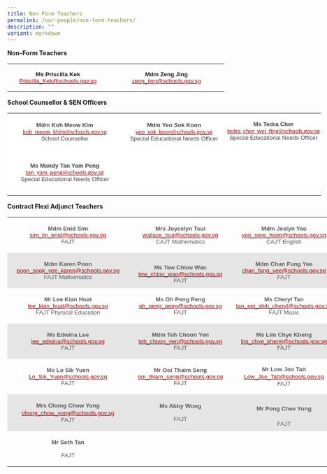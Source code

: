```yaml
---
title: Non Form Teachers
permalink: /our-people/non-form-teachers/
description: ""
variant: markdown
---
```

**Non-Form Teachers**

<table style="width:511.8pt;border-collapse:collapse;mso-yfti-tbllook:1184;
 mso-padding-alt:0in 0in 0in 0in" width="682" cellpadding="0" cellspacing="0" border="0" class="MsoNormalTable"><tbody><tr style="mso-yfti-irow:0;mso-yfti-firstrow:yes;height:44.75pt"><td style="width:162.95pt;padding:0in 5.4pt 0in 5.4pt;
  height:44.75pt" valign="top" width="217"><p style="mso-margin-top-alt:auto;mso-margin-bottom-alt:
  auto;text-align:center;line-height:normal" align="center" class="MsoNormal"><b><span style="font-size:10.0pt;
  font-family:&quot;Arial&quot;,sans-serif;mso-fareast-font-family:&quot;Times New Roman&quot;;
  mso-font-kerning:0pt;mso-ligatures:none">Ms Priscilla Kek</span></b><span style="font-size:10.0pt;font-family:&quot;Arial&quot;,sans-serif;mso-fareast-font-family:
  &quot;Times New Roman&quot;;mso-font-kerning:0pt;mso-ligatures:none"><br><span style="color:#C00000"><a href="mailto:Priscilla_Kek@schools.gov.sg"><span style="color:#C00000">Priscilla_Kek@schools.gov.sg</span></a></span></span><span style="font-size:12.0pt;font-family:&quot;Arial&quot;,sans-serif;mso-fareast-font-family:
  &quot;Times New Roman&quot;;mso-font-kerning:0pt;mso-ligatures:none"></span></p></td><td style="width:188.15pt;padding:0in 5.4pt 0in 5.4pt;
  height:44.75pt" valign="top" width="251"><p style="mso-margin-top-alt:auto;mso-margin-bottom-alt:
  auto;text-align:center;line-height:normal" align="center" class="MsoNormal"><b><span style="font-size:10.0pt;
  font-family:&quot;Arial&quot;,sans-serif;mso-fareast-font-family:&quot;Times New Roman&quot;;
  mso-font-kerning:0pt;mso-ligatures:none">Mdm Zeng Jing</span></b><span style="font-size:10.0pt;font-family:&quot;Arial&quot;,sans-serif;mso-fareast-font-family:
  &quot;Times New Roman&quot;;mso-font-kerning:0pt;mso-ligatures:none"><br><span style="color:#C00000"><a href="mailto:zeng_jing@schools.gov.sg"><span style="color:#C00000">zeng_jing@schools.gov.sg</span></a></span></span><span style="font-size:12.0pt;font-family:&quot;Arial&quot;,sans-serif;mso-fareast-font-family:
  &quot;Times New Roman&quot;;mso-font-kerning:0pt;mso-ligatures:none"></span></p></td></tr></tbody></table>

**School Counsellor &amp; SEN Officers**

<table style="width:538.8pt;background:white;border-collapse:collapse;mso-yfti-tbllook:
 1184;mso-padding-alt:0in 0in 0in 0in" width="718" cellpadding="0" cellspacing="0" border="0" class="MsoNormalTable"><tbody><tr style="mso-yfti-irow:0;mso-yfti-firstrow:yes;height:70.25pt"><td style="width:2.75in;padding:1.5pt 7.5pt 1.5pt 7.5pt;
  height:70.25pt" valign="top" width="264"><p style="mso-margin-top-alt:auto;mso-margin-bottom-alt:
  auto;text-align:center;line-height:normal" align="center" class="MsoNormal"><b><span style="font-size:10.0pt;
  font-family:&quot;Arial&quot;,sans-serif;mso-fareast-font-family:&quot;Times New Roman&quot;;
  color:#444444;mso-font-kerning:0pt;mso-ligatures:none">Mdm Koh Meow Kim</span></b><b><span style="font-size:10.0pt;font-family:&quot;Lato&quot;,sans-serif;mso-fareast-font-family:
  &quot;Times New Roman&quot;;mso-bidi-font-family:Arial;color:#444444;mso-font-kerning:
  0pt;mso-ligatures:none"><br></span></b><span style="font-size:10.0pt;font-family:&quot;Arial&quot;,sans-serif;
  mso-fareast-font-family:&quot;Times New Roman&quot;;color:#C00000;mso-font-kerning:
  0pt;mso-ligatures:none"><a href="mailto:koh_meow_khim@schools.gov.sg"><span style="font-family:&quot;Lato&quot;,sans-serif;color:#C00000">koh_meow_khim@schools.gov.sg</span></a></span><span style="font-size:10.0pt;font-family:&quot;Lato&quot;,sans-serif;mso-fareast-font-family:
  &quot;Times New Roman&quot;;mso-bidi-font-family:Arial;color:#C00000;mso-font-kerning:
  0pt;mso-ligatures:none"><br></span><span style="font-size:10.0pt;font-family:&quot;Arial&quot;,sans-serif;
  mso-fareast-font-family:&quot;Times New Roman&quot;;color:#444444;mso-font-kerning:
  0pt;mso-ligatures:none">School Counsellor</span><span style="font-size:12.0pt;
  font-family:&quot;Lato&quot;,sans-serif;mso-fareast-font-family:&quot;Times New Roman&quot;;
  mso-bidi-font-family:&quot;Times New Roman&quot;;color:#484848;mso-font-kerning:0pt;
  mso-ligatures:none"></span></p></td><td style="width:175.5pt;padding:1.5pt 7.5pt 1.5pt 7.5pt;
  height:70.25pt" valign="top" width="234"><p style="mso-margin-top-alt:auto;mso-margin-bottom-alt:
  auto;text-align:center;line-height:normal" align="center" class="MsoNormal"><b><span style="font-size:10.0pt;
  font-family:&quot;Arial&quot;,sans-serif;mso-fareast-font-family:&quot;Times New Roman&quot;;
  color:#444444;mso-font-kerning:0pt;mso-ligatures:none">Mdm Yeo Sok Koon</span></b><b><span style="font-size:10.0pt;font-family:&quot;Lato&quot;,sans-serif;mso-fareast-font-family:
  &quot;Times New Roman&quot;;mso-bidi-font-family:Arial;color:#444444;mso-font-kerning:
  0pt;mso-ligatures:none"><br></span></b><span style="font-size:10.0pt;font-family:&quot;Arial&quot;,sans-serif;
  mso-fareast-font-family:&quot;Times New Roman&quot;;color:#C00000;mso-font-kerning:
  0pt;mso-ligatures:none"><a href="mailto:yeo_sok_koon@schools.gov.sg"><span style="font-family:&quot;Lato&quot;,sans-serif;color:#C00000">yeo_sok_koon@schools.gov.sg</span></a></span><span style="font-size:10.0pt;font-family:&quot;Lato&quot;,sans-serif;mso-fareast-font-family:
  &quot;Times New Roman&quot;;mso-bidi-font-family:Arial;color:#CB181A;mso-font-kerning:
  0pt;mso-ligatures:none"><br></span><span style="font-size:10.0pt;font-family:&quot;Arial&quot;,sans-serif;
  mso-fareast-font-family:&quot;Times New Roman&quot;;color:#444444;mso-font-kerning:
  0pt;mso-ligatures:none">Special Educational Needs Officer</span><span style="font-size:12.0pt;font-family:&quot;Lato&quot;,sans-serif;mso-fareast-font-family:
  &quot;Times New Roman&quot;;mso-bidi-font-family:&quot;Times New Roman&quot;;color:#484848;
  mso-font-kerning:0pt;mso-ligatures:none"></span></p></td><td style="width:165.3pt;padding:0in 0in 0in 0in;
  height:70.25pt" valign="top" width="220"><p style="mso-margin-top-alt:auto;mso-margin-bottom-alt:
  auto;text-align:center;line-height:normal" align="center" class="MsoNormal"><b><span style="font-size:10.0pt;
  font-family:&quot;Arial&quot;,sans-serif;mso-fareast-font-family:&quot;Times New Roman&quot;;
  color:#444444;mso-font-kerning:0pt;mso-ligatures:none">Ms Tedra Cher</span></b><b><span style="font-size:10.0pt;font-family:&quot;Lato&quot;,sans-serif;mso-fareast-font-family:
  &quot;Times New Roman&quot;;mso-bidi-font-family:Arial;color:#444444;mso-font-kerning:
  0pt;mso-ligatures:none"><br></span></b><span style="font-size:10.0pt;font-family:&quot;Arial&quot;,sans-serif;
  mso-fareast-font-family:&quot;Times New Roman&quot;;color:#C00000;mso-font-kerning:
  0pt;mso-ligatures:none"><a href="mailto:tedra_cher_wei_ting@schools.gov.sg"><span style="font-family:&quot;Lato&quot;,sans-serif;color:#C00000">tedra_cher_wei_ting@schools.gov.sg</span></a></span><span style="font-size:10.0pt;font-family:&quot;Lato&quot;,sans-serif;mso-fareast-font-family:
  &quot;Times New Roman&quot;;mso-bidi-font-family:Arial;color:#CB181A;mso-font-kerning:
  0pt;mso-ligatures:none"><br></span><span style="font-size:10.0pt;font-family:&quot;Arial&quot;,sans-serif;
  mso-fareast-font-family:&quot;Times New Roman&quot;;color:#444444;mso-font-kerning:
  0pt;mso-ligatures:none">Special Educational Needs Officer</span><span style="font-size:12.0pt;font-family:&quot;Lato&quot;,sans-serif;mso-fareast-font-family:
  &quot;Times New Roman&quot;;mso-bidi-font-family:&quot;Times New Roman&quot;;color:#484848;
  mso-font-kerning:0pt;mso-ligatures:none"></span></p></td></tr><tr style="mso-yfti-irow:1;mso-yfti-lastrow:yes;height:70.25pt;"><td style="width:2.75in;padding:1.5pt 7.5pt 1.5pt 7.5pt;
  height:70.25pt" valign="top" width="264"><p style="mso-margin-top-alt:auto;mso-margin-bottom-alt:
  auto;text-align:center;line-height:normal" align="center" class="MsoNormal"><b><span style="font-size:10.0pt;
  font-family:&quot;Arial&quot;,sans-serif;mso-fareast-font-family:&quot;Times New Roman&quot;;
  color:#444444;mso-font-kerning:0pt;mso-ligatures:none">Ms Mandy Tan Yam Peng</span></b><b><span style="font-size:10.0pt;font-family:&quot;Lato&quot;,sans-serif;mso-fareast-font-family:
  &quot;Times New Roman&quot;;mso-bidi-font-family:Arial;color:#444444;mso-font-kerning:
  0pt;mso-ligatures:none"><br></span></b><span style="font-size:10.0pt;font-family:&quot;Arial&quot;,sans-serif;
  mso-fareast-font-family:&quot;Times New Roman&quot;;color:#C00000;mso-font-kerning:
  0pt;mso-ligatures:none"><a href="mailto:tan_yam_peng@schools.gov.sg"><span style="font-family:&quot;Lato&quot;,sans-serif;color:#C00000">tan_yam_peng@schools.gov.sg</span></a></span><span style="font-size:10.0pt;font-family:&quot;Lato&quot;,sans-serif;mso-fareast-font-family:
  &quot;Times New Roman&quot;;mso-bidi-font-family:Arial;color:#CB181A;mso-font-kerning:
  0pt;mso-ligatures:none"><br></span><span style="font-size:10.0pt;font-family:&quot;Arial&quot;,sans-serif;
  mso-fareast-font-family:&quot;Times New Roman&quot;;color:#444444;mso-font-kerning:
  0pt;mso-ligatures:none">Special Educational Needs Officer<b></b></span></p></td><td style="width:175.5pt;padding:1.5pt 7.5pt 1.5pt 7.5pt;
  height:70.25pt" valign="top" width="234"><p style="mso-margin-top-alt:auto;mso-margin-bottom-alt:
  auto;text-align:center;line-height:normal" align="center" class="MsoNormal"><b><span style="font-size:10.0pt;
  font-family:&quot;Arial&quot;,sans-serif;mso-fareast-font-family:&quot;Times New Roman&quot;;
  color:#444444;mso-font-kerning:0pt;mso-ligatures:none">&nbsp;</span></b></p></td><td style="width:165.3pt;padding:0in 0in 0in 0in;
  height:70.25pt" valign="top" width="220"><p style="mso-margin-top-alt:auto;mso-margin-bottom-alt:
  auto;text-align:center;line-height:normal" align="center" class="MsoNormal"><b><span style="font-size:10.0pt;
  font-family:&quot;Arial&quot;,sans-serif;mso-fareast-font-family:&quot;Times New Roman&quot;;
  color:#444444;mso-font-kerning:0pt;mso-ligatures:none">&nbsp;</span></b></p></td></tr></tbody></table>

**Contract Flexi Adjunct Teachers**

<table class="MsoNormalTable" border="0" cellspacing="0" cellpadding="0" width="803" style="width:602.0pt;border-collapse:collapse;mso-yfti-tbllook:1184;
 mso-padding-alt:0in 0in 0in 0in"><tbody><tr style="mso-yfti-irow:0;mso-yfti-firstrow:yes;height:34.5pt"><td width="258" style="width:193.25pt;padding:1.5pt 7.5pt 1.5pt 7.5pt;
  height:34.5pt"><p class="MsoNormal" align="center" style="mso-margin-top-alt:auto;mso-margin-bottom-alt:
  auto;text-align:center;line-height:normal"><b><span style="font-size:10.0pt;
  font-family:&quot;Arial&quot;,sans-serif;mso-fareast-font-family:&quot;Times New Roman&quot;;
  color:#595959;mso-font-kerning:0pt;mso-ligatures:none">Mdm Enid Sim<br></span></b><span style="font-size:10.0pt;font-family:&quot;Arial&quot;,sans-serif;
  mso-fareast-font-family:&quot;Times New Roman&quot;;color:#C00000;mso-font-kerning:
  0pt;mso-ligatures:none"><a href="mailto:sim_lin_enid@schools.gov.sg"><span style="color:#C00000">sim_lin_enid@schools.gov.sg</span></a></span><span style="font-size:10.0pt;font-family:&quot;Arial&quot;,sans-serif;mso-fareast-font-family:
  &quot;Times New Roman&quot;;color:#595959;mso-font-kerning:0pt;mso-ligatures:none"><br>FAJT</span><span style="font-size:12.0pt;font-family:&quot;Arial&quot;,sans-serif;
  mso-fareast-font-family:&quot;Times New Roman&quot;;mso-font-kerning:0pt;mso-ligatures:
  none"></span></p></td><td width="217" style="width:162.85pt;padding:1.5pt 7.5pt 1.5pt 7.5pt;
  height:34.5pt"><p class="MsoNormal" align="center" style="mso-margin-top-alt:auto;mso-margin-bottom-alt:
  auto;text-align:center;line-height:normal"><b><span style="font-size:10.0pt;
  font-family:&quot;Arial&quot;,sans-serif;mso-fareast-font-family:&quot;Times New Roman&quot;;
  color:#595959;mso-font-kerning:0pt;mso-ligatures:none">Mrs Joycelyn Tsui<br></span></b><span style="font-size:10.0pt;font-family:&quot;Arial&quot;,sans-serif;
  mso-fareast-font-family:&quot;Times New Roman&quot;;color:#C00000;mso-font-kerning:
  0pt;mso-ligatures:none"><a href="mailto:wallace_tsui@schools.gov.sg"><span style="color:#C00000">wallace_tsui@schools.gov.sg</span></a></span><b><span style="font-size:10.0pt;font-family:&quot;Arial&quot;,sans-serif;mso-fareast-font-family:
  &quot;Times New Roman&quot;;color:#595959;mso-font-kerning:0pt;mso-ligatures:none"><a href="mailto:khoo_kim_kim@school.gov.sg"><span style="color:#595959;
  text-decoration:none;text-underline:none"><br></span></a></span></b><span style="font-size:10.0pt;font-family:&quot;Arial&quot;,sans-serif;
  mso-fareast-font-family:&quot;Times New Roman&quot;;color:#595959;mso-font-kerning:
  0pt;mso-ligatures:none">CAJT&nbsp;Mathematics</span><span style="font-size:
  12.0pt;font-family:&quot;Arial&quot;,sans-serif;mso-fareast-font-family:&quot;Times New Roman&quot;;
  mso-font-kerning:0pt;mso-ligatures:none"></span></p></td><td width="237" style="width:178.05pt;padding:0in 0in 0in 0in;height:34.5pt"><p class="MsoNormal" align="center" style="mso-margin-top-alt:auto;mso-margin-bottom-alt:
  auto;text-align:center;line-height:normal"><b><span style="font-size:10.0pt;
  font-family:&quot;Arial&quot;,sans-serif;mso-fareast-font-family:&quot;Times New Roman&quot;;
  color:#595959;mso-font-kerning:0pt;mso-ligatures:none">Mdm Jeslyn Yeo<br></span></b><span style="font-size:10.0pt;font-family:&quot;Arial&quot;,sans-serif;
  mso-fareast-font-family:&quot;Times New Roman&quot;;color:#C00000;mso-font-kerning:
  0pt;mso-ligatures:none"><a href="mailto:yeo_siew_hoon@schools.gov.sg"><span style="color:#C00000">yeo_siew_hoon@schools.gov.sg</span></a></span><span style="font-size:10.0pt;font-family:&quot;Arial&quot;,sans-serif;mso-fareast-font-family:
  &quot;Times New Roman&quot;;color:#595959;mso-font-kerning:0pt;mso-ligatures:none"><br>CAJT English</span><span style="font-size:12.0pt;font-family:&quot;Arial&quot;,sans-serif;
  mso-fareast-font-family:&quot;Times New Roman&quot;;mso-font-kerning:0pt;mso-ligatures:
  none"></span></p></td></tr><tr style="mso-yfti-irow:1;height:34.5pt"><td width="258" style="width:193.25pt;background:#E5E5E5;padding:1.5pt 7.5pt 1.5pt 7.5pt;
  height:34.5pt"><p class="MsoNormal" align="center" style="mso-margin-top-alt:auto;mso-margin-bottom-alt:
  auto;text-align:center;line-height:normal"><b><span style="font-size:10.0pt;
  font-family:&quot;Arial&quot;,sans-serif;mso-fareast-font-family:&quot;Times New Roman&quot;;
  color:#595959;mso-font-kerning:0pt;mso-ligatures:none">Mdm Karen Poon<br></span></b><span style="font-size:10.0pt;font-family:&quot;Arial&quot;,sans-serif;
  mso-fareast-font-family:&quot;Times New Roman&quot;;color:#C00000;mso-font-kerning:
  0pt;mso-ligatures:none"><a href="mailto:poon_sook_yee_karen@schools.gov.sg"><span style="color:#C00000">poon_sook_yee_karen@schools.gov.sg</span></a></span><span style="font-size:10.0pt;font-family:&quot;Arial&quot;,sans-serif;mso-fareast-font-family:
  &quot;Times New Roman&quot;;color:#595959;mso-font-kerning:0pt;mso-ligatures:none"><br>FAJT Mathematics</span><span style="font-size:12.0pt;font-family:&quot;Arial&quot;,sans-serif;
  mso-fareast-font-family:&quot;Times New Roman&quot;;mso-font-kerning:0pt;mso-ligatures:
  none"></span></p></td><td width="217" style="width:162.85pt;background:#E5E5E5;padding:1.5pt 7.5pt 1.5pt 7.5pt;
  height:34.5pt"><p class="MsoNormal" align="center" style="margin-bottom:0in;text-align:center;
  line-height:normal"><b><span style="font-size:12.0pt;font-family:
  &quot;Arial&quot;,sans-serif;mso-fareast-font-family:&quot;Times New Roman&quot;;mso-font-kerning:
  0pt;mso-ligatures:none"></span></b><b><span style="font-size:10.0pt;
  font-family:&quot;Arial&quot;,sans-serif;mso-fareast-font-family:&quot;Times New Roman&quot;;
  color:#595959;mso-font-kerning:0pt;mso-ligatures:none">Ms Tew Chiou Wan<br></span></b><span style="font-size:10.0pt;font-family:&quot;Arial&quot;,sans-serif;
  mso-fareast-font-family:&quot;Times New Roman&quot;;color:#C00000;mso-font-kerning:
  0pt;mso-ligatures:none"><a href="mailto:tew_chiou_wan@schools.gov.sg"><span style="color:#C00000">tew_chiou_wan@schools.gov.sg</span></a><br></span><span style="font-size:10.0pt;font-family:&quot;Arial&quot;,sans-serif;
  mso-fareast-font-family:&quot;Times New Roman&quot;;color:#595959;mso-font-kerning:
  0pt;mso-ligatures:none">FAJT</span></p></td><td width="237" style="width:178.05pt;background:#E5E5E5;padding:0in 0in 0in 0in;
  height:34.5pt"><p class="MsoNormal" align="center" style="mso-margin-top-alt:auto;mso-margin-bottom-alt:
  auto;text-align:center;line-height:normal"><b><span style="font-size:10.0pt;
  font-family:&quot;Arial&quot;,sans-serif;mso-fareast-font-family:&quot;Times New Roman&quot;;
  color:#595959;mso-font-kerning:0pt;mso-ligatures:none">Mdm Chan Fung Yee<br></span></b><span style="font-size:10.0pt;font-family:&quot;Arial&quot;,sans-serif;
  mso-fareast-font-family:&quot;Times New Roman&quot;;color:#C00000;mso-font-kerning:
  0pt;mso-ligatures:none"><a href="mailto:chan_fung_yee@schools.gov.sg"><span style="color:#C00000">chan_fung_yee@schools.gov.sg</span></a></span><span style="font-size:10.0pt;font-family:&quot;Arial&quot;,sans-serif;mso-fareast-font-family:
  &quot;Times New Roman&quot;;color:#595959;mso-font-kerning:0pt;mso-ligatures:none"><br>FAJT</span><span style="font-size:12.0pt;font-family:&quot;Arial&quot;,sans-serif;
  mso-fareast-font-family:&quot;Times New Roman&quot;;mso-font-kerning:0pt;mso-ligatures:
  none"></span></p></td></tr><tr style="mso-yfti-irow:2;height:34.5pt"><td width="258" style="width:193.25pt;padding:1.5pt 7.5pt 1.5pt 7.5pt;
  height:34.5pt"><p class="MsoNormal" align="center" style="mso-margin-top-alt:auto;mso-margin-bottom-alt:
  auto;text-align:center;line-height:normal"><b><span style="font-size:10.0pt;
  font-family:&quot;Arial&quot;,sans-serif;mso-fareast-font-family:&quot;Times New Roman&quot;;
  color:#595959;mso-font-kerning:0pt;mso-ligatures:none">Mr Lee Kian Huat<br></span></b><span style="font-size:10.0pt;font-family:&quot;Arial&quot;,sans-serif;
  mso-fareast-font-family:&quot;Times New Roman&quot;;color:#C00000;mso-font-kerning:
  0pt;mso-ligatures:none"><a href="mailto:lee_kian_huat@schools.gov.sg"><span style="color:#C00000">lee_kian_huat@schools.gov.sg</span></a></span><span style="font-size:10.0pt;font-family:&quot;Arial&quot;,sans-serif;mso-fareast-font-family:
  &quot;Times New Roman&quot;;color:#595959;mso-font-kerning:0pt;mso-ligatures:none"><br>FAJT Physical Education</span><span style="font-size:12.0pt;font-family:&quot;Arial&quot;,sans-serif;
  mso-fareast-font-family:&quot;Times New Roman&quot;;mso-font-kerning:0pt;mso-ligatures:
  none"></span></p></td><td width="217" style="width:162.85pt;padding:1.5pt 7.5pt 1.5pt 7.5pt;
  height:34.5pt"><p class="MsoNormal" align="center" style="mso-margin-top-alt:auto;mso-margin-bottom-alt:
  auto;text-align:center;line-height:normal"><b><span style="font-size:10.0pt;
  font-family:&quot;Arial&quot;,sans-serif;mso-fareast-font-family:&quot;Times New Roman&quot;;
  color:#595959;mso-font-kerning:0pt;mso-ligatures:none">Ms Oh Peng Peng<br></span></b><span style="font-size:10.0pt;font-family:&quot;Arial&quot;,sans-serif;
  mso-fareast-font-family:&quot;Times New Roman&quot;;color:#C00000;mso-font-kerning:
  0pt;mso-ligatures:none"><a href="mailto:oh_peng_peng@schools.gov.sg"><span style="color:#C00000">oh_peng_peng@schools.gov.sg</span></a></span><span style="font-size:10.0pt;font-family:&quot;Arial&quot;,sans-serif;mso-fareast-font-family:
  &quot;Times New Roman&quot;;color:#595959;mso-font-kerning:0pt;mso-ligatures:none"><br>FAJT</span><span style="font-size:12.0pt;font-family:&quot;Arial&quot;,sans-serif;
  mso-fareast-font-family:&quot;Times New Roman&quot;;mso-font-kerning:0pt;mso-ligatures:
  none"></span></p></td><td width="237" style="width:178.05pt;padding:0in 0in 0in 0in;height:34.5pt"><p class="MsoNormal" align="center" style="mso-margin-top-alt:auto;mso-margin-bottom-alt:
  auto;text-align:center;line-height:normal"><b><span style="font-size:10.0pt;
  font-family:&quot;Arial&quot;,sans-serif;mso-fareast-font-family:&quot;Times New Roman&quot;;
  color:#595959;mso-font-kerning:0pt;mso-ligatures:none">Ms Cheryl Tan<br></span></b><span style="font-size:10.0pt;font-family:&quot;Arial&quot;,sans-serif;
  mso-fareast-font-family:&quot;Times New Roman&quot;;color:#C00000;mso-font-kerning:
  0pt;mso-ligatures:none"><a href="mailto:tan_pei_shih_cheryl@schools.gov.sg"><span style="color:#C00000">tan_pei_shih_cheryl@schools.gov.sg</span></a></span><span style="font-size:10.0pt;font-family:&quot;Arial&quot;,sans-serif;mso-fareast-font-family:
  &quot;Times New Roman&quot;;color:#595959;mso-font-kerning:0pt;mso-ligatures:none"><br>FAJT Music</span><span style="font-size:12.0pt;font-family:&quot;Arial&quot;,sans-serif;
  mso-fareast-font-family:&quot;Times New Roman&quot;;mso-font-kerning:0pt;mso-ligatures:
  none"></span></p></td></tr><tr style="mso-yfti-irow:3;height:34.5pt"><td width="258" style="width:193.25pt;background:#E5E5E5;padding:1.5pt 7.5pt 1.5pt 7.5pt;
  height:34.5pt"><p class="MsoNormal" align="center" style="mso-margin-top-alt:auto;mso-margin-bottom-alt:
  auto;text-align:center;line-height:normal"><b><span style="font-size:10.0pt;
  font-family:&quot;Arial&quot;,sans-serif;mso-fareast-font-family:&quot;Times New Roman&quot;;
  color:#595959;mso-font-kerning:0pt;mso-ligatures:none">Ms Edwina Lee<br></span></b><span style="font-size:10.0pt;font-family:&quot;Arial&quot;,sans-serif;
  mso-fareast-font-family:&quot;Times New Roman&quot;;color:#C00000;mso-font-kerning:
  0pt;mso-ligatures:none"><a href="mailto:lee_edwina@schools.gov.sg"><span style="color:#C00000">lee_edwina@schools.gov.sg</span></a></span><span style="font-size:10.0pt;font-family:&quot;Arial&quot;,sans-serif;mso-fareast-font-family:
  &quot;Times New Roman&quot;;color:#595959;mso-font-kerning:0pt;mso-ligatures:none"><br>FAJT</span><span style="font-size:12.0pt;font-family:&quot;Arial&quot;,sans-serif;
  mso-fareast-font-family:&quot;Times New Roman&quot;;mso-font-kerning:0pt;mso-ligatures:
  none"></span></p></td><td width="217" style="width:162.85pt;background:#E5E5E5;padding:1.5pt 7.5pt 1.5pt 7.5pt;
  height:34.5pt"><p class="MsoNormal" align="center" style="mso-margin-top-alt:auto;mso-margin-bottom-alt:
  auto;text-align:center;line-height:normal"><b><span style="font-size:10.0pt;
  font-family:&quot;Arial&quot;,sans-serif;mso-fareast-font-family:&quot;Times New Roman&quot;;
  color:#595959;mso-font-kerning:0pt;mso-ligatures:none">Mdm Teh Choon Yen<br></span></b><span style="font-size:10.0pt;font-family:&quot;Arial&quot;,sans-serif;
  mso-fareast-font-family:&quot;Times New Roman&quot;;color:#C00000;mso-font-kerning:
  0pt;mso-ligatures:none"><a href="mailto:teh_choon_yen@schools.gov.sg"><span style="color:#C00000">teh_choon_yen@schools.gov.sg</span></a><br></span><span style="font-size:10.0pt;font-family:&quot;Arial&quot;,sans-serif;
  mso-fareast-font-family:&quot;Times New Roman&quot;;color:#595959;mso-font-kerning:
  0pt;mso-ligatures:none">FAJT</span><span style="font-size:12.0pt;font-family:
  &quot;Arial&quot;,sans-serif;mso-fareast-font-family:&quot;Times New Roman&quot;;mso-font-kerning:
  0pt;mso-ligatures:none"></span></p></td><td width="237" style="width:178.05pt;background:#E5E5E5;padding:0in 0in 0in 0in;
  height:34.5pt"><p class="MsoNormal" align="center" style="mso-margin-top-alt:auto;mso-margin-bottom-alt:
  auto;text-align:center;line-height:normal"><b><span style="font-size:10.0pt;
  font-family:&quot;Arial&quot;,sans-serif;mso-fareast-font-family:&quot;Times New Roman&quot;;
  color:#595959;mso-font-kerning:0pt;mso-ligatures:none">Ms Lim Chye Kheng<br></span></b><span style="font-size:10.0pt;font-family:&quot;Arial&quot;,sans-serif;
  mso-fareast-font-family:&quot;Times New Roman&quot;;color:#C00000;mso-font-kerning:
  0pt;mso-ligatures:none"><a href="mailto:lim_chye_kheng@schools.gov.sg"><span style="color:#C00000">lim_chye_kheng@schools.gov.sg</span></a></span><span style="font-size:10.0pt;font-family:&quot;Arial&quot;,sans-serif;mso-fareast-font-family:
  &quot;Times New Roman&quot;;color:#595959;mso-font-kerning:0pt;mso-ligatures:none"><br>FAJT</span><span style="font-size:12.0pt;font-family:&quot;Arial&quot;,sans-serif;
  mso-fareast-font-family:&quot;Times New Roman&quot;;mso-font-kerning:0pt;mso-ligatures:
  none"></span></p></td></tr><tr style="mso-yfti-irow:4;height:34.5pt"><td width="258" style="width:193.25pt;padding:1.5pt 7.5pt 1.5pt 7.5pt;
  height:34.5pt"><p class="MsoNormal" align="center" style="mso-margin-top-alt:auto;mso-margin-bottom-alt:
  auto;text-align:center;line-height:normal"><b><span style="font-size:10.0pt;
  font-family:&quot;Arial&quot;,sans-serif;mso-fareast-font-family:&quot;Times New Roman&quot;;
  color:#595959;mso-font-kerning:0pt;mso-ligatures:none">Ms Lo Sik Yuen<br></span></b><span style="font-size:10.0pt;font-family:&quot;Arial&quot;,sans-serif;
  mso-fareast-font-family:&quot;Times New Roman&quot;;color:#C00000;mso-font-kerning:
  0pt;mso-ligatures:none"><a href="mailto:Lo_Sik_Yuen@schools.gov.sg"><span style="color:#C00000">Lo_Sik_Yuen@schools.gov.sg</span></a></span><span style="font-size:10.0pt;font-family:&quot;Arial&quot;,sans-serif;mso-fareast-font-family:
  &quot;Times New Roman&quot;;color:#595959;mso-font-kerning:0pt;mso-ligatures:none"><br>FAJT</span><span style="font-size:12.0pt;font-family:&quot;Arial&quot;,sans-serif;
  mso-fareast-font-family:&quot;Times New Roman&quot;;mso-font-kerning:0pt;mso-ligatures:
  none"></span></p></td><td width="217" style="width:162.85pt;padding:1.5pt 7.5pt 1.5pt 7.5pt;
  height:34.5pt"><p class="MsoNormal" align="center" style="mso-margin-top-alt:auto;mso-margin-bottom-alt:
  auto;text-align:center;line-height:normal"><b><span style="font-size:10.0pt;
  font-family:&quot;Arial&quot;,sans-serif;mso-fareast-font-family:&quot;Times New Roman&quot;;
  color:#595959;mso-font-kerning:0pt;mso-ligatures:none">Mr Ooi Thaim Seng<br></span></b><span style="font-size:10.0pt;font-family:&quot;Arial&quot;,sans-serif;
  mso-fareast-font-family:&quot;Times New Roman&quot;;color:#C00000;mso-font-kerning:
  0pt;mso-ligatures:none"><a href="mailto:ooi_thiam_seng@schools.gov.sg"><span style="color:#C00000">ooi_thiam_seng@schools.gov.sg</span></a><br></span><span style="font-size:10.0pt;font-family:&quot;Arial&quot;,sans-serif;
  mso-fareast-font-family:&quot;Times New Roman&quot;;color:#595959;mso-font-kerning:
  0pt;mso-ligatures:none">FAJT</span><span style="font-size:12.0pt;font-family:
  &quot;Arial&quot;,sans-serif;mso-fareast-font-family:&quot;Times New Roman&quot;;mso-font-kerning:
  0pt;mso-ligatures:none"></span></p></td><td width="237" style="width:178.05pt;padding:0in 0in 0in 0in;height:34.5pt"><p class="MsoNormal" align="center" style="mso-margin-top-alt:auto;mso-margin-bottom-alt:
  auto;text-align:center;line-height:normal"><b><span style="font-size:10.0pt;
  font-family:&quot;Arial&quot;,sans-serif;mso-fareast-font-family:&quot;Times New Roman&quot;;
  color:#595959;mso-font-kerning:0pt;mso-ligatures:none">Mr Low Joo Tatt<br></span></b><span style="font-size:10.0pt;font-family:&quot;Arial&quot;,sans-serif;
  mso-fareast-font-family:&quot;Times New Roman&quot;;color:#C00000;mso-font-kerning:
  0pt;mso-ligatures:none"><a href="mailto:Low_Joo_Tatt@schools.gov.sg"><span style="color:#C00000">Low_Joo_Tatt@schools.gov.sg</span></a></span><span style="font-size:12.0pt;font-family:&quot;Arial&quot;,sans-serif;mso-fareast-font-family:
  &quot;Times New Roman&quot;;color:#595959;mso-font-kerning:0pt;mso-ligatures:none"><br></span><span style="font-size:10.0pt;font-family:&quot;Arial&quot;,sans-serif;
  mso-fareast-font-family:&quot;Times New Roman&quot;;color:#595959;mso-font-kerning:
  0pt;mso-ligatures:none">FAJT</span><span style="font-size:12.0pt;font-family:
  &quot;Arial&quot;,sans-serif;mso-fareast-font-family:&quot;Times New Roman&quot;;mso-font-kerning:
  0pt;mso-ligatures:none"></span></p></td></tr><tr style="mso-yfti-irow:5;mso-yfti-lastrow:yes;height:34.5pt"><td width="258" style="width:193.25pt;background:#E5E5E5;padding:1.5pt 7.5pt 1.5pt 7.5pt;
  height:34.5pt"><p class="MsoNormal" align="center" style="mso-margin-top-alt:auto;mso-margin-bottom-alt:
  auto;text-align:center;line-height:normal"><b><span style="font-size:10.0pt;
  font-family:&quot;Arial&quot;,sans-serif;mso-fareast-font-family:&quot;Times New Roman&quot;;
  color:#595959;mso-font-kerning:0pt;mso-ligatures:none">Mrs Chong Chow Yong<br></span></b><span style="font-size:10.0pt;font-family:&quot;Arial&quot;,sans-serif;
  mso-fareast-font-family:&quot;Times New Roman&quot;;color:#C00000;mso-font-kerning:
  0pt;mso-ligatures:none"><a href="mailto:chong_chow_yong@schools.gov.sg"><span style="color:#C00000">chong_chow_yong@schools.gov.sg</span></a></span><span style="font-size:12.0pt;font-family:&quot;Arial&quot;,sans-serif;mso-fareast-font-family:
  &quot;Times New Roman&quot;;color:#595959;mso-font-kerning:0pt;mso-ligatures:none"><br></span><span style="font-size:10.0pt;font-family:&quot;Arial&quot;,sans-serif;
  mso-fareast-font-family:&quot;Times New Roman&quot;;color:#595959;mso-font-kerning:
  0pt;mso-ligatures:none">FAJT</span><span style="font-size:12.0pt;font-family:
  &quot;Arial&quot;,sans-serif;mso-fareast-font-family:&quot;Times New Roman&quot;;mso-font-kerning:
  0pt;mso-ligatures:none"></span></p></td><td width="217" style="width:162.85pt;background:#E5E5E5;padding:1.5pt 7.5pt 1.5pt 7.5pt;
  height:34.5pt"><p class="MsoNormal" align="center" style="mso-margin-top-alt:auto;mso-margin-bottom-alt:
  auto;text-align:center;line-height:normal"><b><span style="font-size:10.0pt;
  font-family:&quot;Arial&quot;,sans-serif;mso-fareast-font-family:&quot;Times New Roman&quot;;
  color:#595959;mso-font-kerning:0pt;mso-ligatures:none">Ms Abby Wong<br></span></b><span style="font-size:10.0pt;font-family:&quot;Arial&quot;,sans-serif;
  mso-fareast-font-family:&quot;Times New Roman&quot;;color:#C00000;mso-font-kerning:
  0pt;mso-ligatures:none"><br></span><span style="font-size:10.0pt;font-family:&quot;Arial&quot;,sans-serif;
  mso-fareast-font-family:&quot;Times New Roman&quot;;color:#595959;mso-font-kerning:
  0pt;mso-ligatures:none">FAJT</span><span style="font-size:12.0pt;font-family:
  &quot;Arial&quot;,sans-serif;mso-fareast-font-family:&quot;Times New Roman&quot;;mso-font-kerning:
  0pt;mso-ligatures:none"></span></p></td><td width="237" style="width:178.05pt;background:#E5E5E5;padding:0in 0in 0in 0in;
  height:34.5pt"><p class="MsoNormal" align="center" style="margin-bottom:0in;text-align:center;
  line-height:normal"><b><span style="font-size:12.0pt;font-family:
  &quot;Arial&quot;,sans-serif;mso-fareast-font-family:&quot;Times New Roman&quot;;mso-font-kerning:
  0pt;mso-ligatures:none"></span></b><b><span style="font-size:10.0pt;
  font-family:&quot;Arial&quot;,sans-serif;mso-fareast-font-family:&quot;Times New Roman&quot;;
  color:#595959;mso-font-kerning:0pt;mso-ligatures:none">Mr Pong Chee Yung<br></span></b><br><span style="font-size:10.0pt;font-family:&quot;Arial&quot;,sans-serif;
  mso-fareast-font-family:&quot;Times New Roman&quot;;color:#595959;mso-font-kerning:
  0pt;mso-ligatures:none">FAJT</span></p></td></tr><tr style="mso-yfti-irow:4;height:34.5pt"><td width="258" style="width:193.25pt;padding:1.5pt 7.5pt 1.5pt 7.5pt;
  height:34.5pt"><p class="MsoNormal" align="center" style="mso-margin-top-alt:auto;mso-margin-bottom-alt:
  auto;text-align:center;line-height:normal"><b><span style="font-size:10.0pt;
  font-family:&quot;Arial&quot;,sans-serif;mso-fareast-font-family:&quot;Times New Roman&quot;;
  color:#595959;mso-font-kerning:0pt;mso-ligatures:none">Mr Seth Tan<br></span></b><span style="font-size:10.0pt;font-family:&quot;Arial&quot;,sans-serif;
  mso-fareast-font-family:&quot;Times New Roman&quot;;color:#C00000;mso-font-kerning:
  0pt;mso-ligatures:none"></span><span style="font-size:10.0pt;font-family:&quot;Arial&quot;,sans-serif;mso-fareast-font-family:
  &quot;Times New Roman&quot;;color:#595959;mso-font-kerning:0pt;mso-ligatures:none"><br>FAJT</span><span style="font-size:12.0pt;font-family:&quot;Arial&quot;,sans-serif;
  mso-fareast-font-family:&quot;Times New Roman&quot;;mso-font-kerning:0pt;mso-ligatures:
  none"></span></p></td><td width="217" style="width:162.85pt;padding:1.5pt 7.5pt 1.5pt 7.5pt;
  height:34.5pt"></td><td width="237" style="width:178.05pt;padding:0in 0in 0in 0in;height:34.5pt"></td></tr></tbody></table>